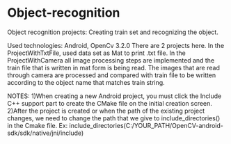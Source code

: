 # Object-recognition
Object recognition projects: Creating train set and recognizing the object.

Used technologies: Android, OpenCv 3.2.0
There are 2 projects here. In the ProjectWithTxtFile, used data set as Mat to print .txt file. 
In the ProjectWithCamera all image processing steps are implemented and the train file that is written in mat form is being read. The images that are read through camera are processed and compared with train file to be written according to the object name that matches train string.

NOTES:
1)When creating a new Android project, you must click the Include C++ support part to create the CMake file on the initial creation screen.
2)After the project is created or when the path of the existing project changes, we need to change the path that we give to include_directories() in the Cmake file. Ex:  include_directories(C:/YOUR_PATH/OpenCV-android-sdk/sdk/native/jni/include)

